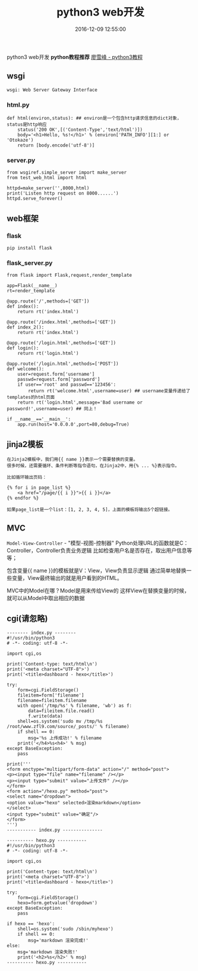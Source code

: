 ﻿---
title: python3 web开发
date: 2016-12-09 12:55:00
categories:
- python
tags:
- python
keywords: python, python3, web开发
---
> 
python3 web开发
**python教程推荐** [廖雪峰 - python3教程](http://www.liaoxuefeng.com/wiki/0014316089557264a6b348958f449949df42a6d3a2e542c000)

<!-- more -->

## wsgi
`wsgi: Web Server Gateway Interface`

### html.py
<pre><code class="language-python line-numbers">def html(environ,status): ## environ是一个包含http请求信息的dict对象，status是http响应
    status(&#x27;200 OK&#x27;,[(&#x27;Content-Type&#x27;,&#x27;text/html&#x27;)])
    body=&#x27;&lt;h1&gt;Hello, %s!&lt;/h1&gt;&#x27; % (environ[&#x27;PATH_INFO&#x27;][1:] or &#x27;Otokaze&#x27;)
    return [body.encode(&#x27;utf-8&#x27;)]
</code></pre>

### server.py
<pre><code class="language-python line-numbers">from wsgiref.simple_server import make_server
from test_web_html import html

httpd=make_server(&#x27;&#x27;,8000,html)
print(&#x27;Listen http request on 8000......&#x27;)
httpd.serve_forever()
</code></pre>

## web框架
### flask
<pre><code class="language-python line-numbers">pip install flask
</code></pre>

### flask_server.py
<pre><code class="language-python line-numbers">from flask import Flask,request,render_template

app=Flask(__name__)
rt=render_template

@app.route('/',methods=['GET'])
def index():
    return rt('index.html')

@app.route('/index.html',methods=['GET'])
def index_2():
    return rt('index.html')

@app.route('/login.html',methods=['GET'])
def login():
    return rt('login.html')

@app.route('/login.html',methods=['POST'])
def welcome():
    user=request.form['username']
    passwd=request.form['password']
    if user=='root' and passwd=='123456':
        return rt('welcome.html',username=user) ## username变量传递给了templates的html页面
    return rt('login.html',message='Bad username or password!',username=user) ## 同上！

if __name__=='__main__':
    app.run(host='0.0.0.0',port=80,debug=True)
</code></pre>

## jinja2模板
<pre><code class="language-python line-numbers">在Jinja2模板中，我们用{{ name }}表示一个需要替换的变量。
很多时候，还需要循环、条件判断等指令语句，在Jinja2中，用{% ... %}表示指令。

比如循环输出页码：

{% for i in page_list %}
    &lt;a href=&quot;/page/{{ i }}&quot;&gt;{{ i }}&lt;/a&gt;
{% endfor %}

如果page_list是一个list：[1, 2, 3, 4, 5]，上面的模板将输出5个超链接。
</code></pre>

## MVC
> 
`Model-View-Controller` - "模型-视图-控制器"
Python处理URL的函数就是C：Controller，Controller负责业务逻辑
比如检查用户名是否存在，取出用户信息等等；
> 
包含变量{{ name }}的模板就是V：View，View负责显示逻辑
通过简单地替换一些变量，View最终输出的就是用户看到的HTML。
> 
MVC中的Model在哪？Model是用来传给View的
这样View在替换变量的时候，就可以从Model中取出相应的数据

## cgi(请忽略)
<pre><code class="language-python line-numbers">-------- index.py --------
#!/usr/bin/python3
# -*- coding: utf-8 -*-

import cgi,os

print(&#x27;Content-type: text/html\n&#x27;)
print(&#x27;&lt;meta charset=&quot;UTF-8&quot;&gt;&#x27;)
print(&#x27;&lt;title&gt;dashboard - hexo&lt;/title&gt;&#x27;)

try:
    form=cgi.FieldStorage()
    fileitem=form[&#x27;filename&#x27;]
    filename=fileitem.filename
    with open(&#x27;/tmp/%s&#x27; % filename, &#x27;wb&#x27;) as f:
        data=fileitem.file.read()
        f.write(data)
    shell=os.system(&#x27;sudo mv /tmp/%s /root/www.zfl9.com/source/_posts/&#x27; % filename)
    if shell == 0:
        msg=&#x27;%s 上传成功!&#x27; % filename
    print(&#x27;&lt;/h4&gt;%s&lt;h4&gt;&#x27; % msg)
except BaseException:
    pass

print(&#x27;&#x27;&#x27;
&lt;form enctype=&quot;multipart/form-data&quot; action=&quot;/&quot; method=&quot;post&quot;&gt;
&lt;p&gt;&lt;input type=&quot;file&quot; name=&quot;filename&quot; /&gt;&lt;/p&gt;
&lt;p&gt;&lt;input type=&quot;submit&quot; value=&quot;上传文件&quot; /&gt;&lt;/p&gt;
&lt;/form&gt;
&lt;form action=&quot;/hexo.py&quot; method=&quot;post&quot;&gt;
&lt;select name=&quot;dropdown&quot;&gt;
&lt;option value=&quot;hexo&quot; selected&gt;渲染markdown&lt;/option&gt;
&lt;/select&gt;
&lt;input type=&quot;submit&quot; value=&quot;确定&quot;/&gt;
&lt;/form&gt;
&#x27;&#x27;&#x27;)
----------- index.py ---------------

---------- hexo.py -----------
#!/usr/bin/python3
# -*- coding: utf-8 -*-

import cgi,os

print(&#x27;Content-type: text/html\n&#x27;)
print(&#x27;&lt;meta charset=&quot;UTF-8&quot;&gt;&#x27;)
print(&#x27;&lt;title&gt;dashboard - hexo&lt;/title&gt;&#x27;)

try:
    form=cgi.FieldStorage()
    hexo=form.getvalue(&#x27;dropdown&#x27;)
except BaseException:
    pass

if hexo == &#x27;hexo&#x27;:
    shell=os.system(&#x27;sudo /sbin/myhexo&#x27;)
    if shell == 0:
        msg=&#x27;markdown 渲染完成!&#x27;
else:
    msg=&#x27;markdown 渲染失败!&#x27;
    print(&#x27;&lt;h2&gt;%s&lt;/h2&gt;&#x27; % msg)
---------- hexo.py -----------
</code></pre>
